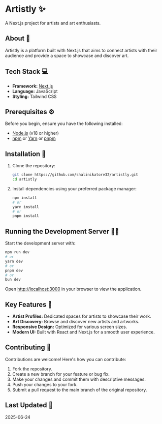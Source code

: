
# Artistly ✨

A Next.js project for artists and art enthusiasts.

## About 🎨

Artistly is a platform built with Next.js that aims to connect artists with their audience and provide a space to showcase and discover art.

## Tech Stack 💻

*   **Framework:** [Next.js](https://nextjs.org/)
*   **Language:** JavaScript
*   **Styling:** Tailwind CSS

## Prerequisites ⚙️

Before you begin, ensure you have the following installed:

*   [Node.js](https://nodejs.org/) (v18 or higher)
*   [npm](https://www.npmjs.com/) or [Yarn](https://yarnpkg.com/) or [pnpm](https://pnpm.io/)

## Installation 🚀

1.  Clone the repository:

    ```bash
    git clone https://github.com/shalinikatore32/artistly.git
    cd artistly
    ```

2.  Install dependencies using your preferred package manager:

    ```bash
    npm install
    # or
    yarn install
    # or
    pnpm install
    ```

## Running the Development Server 🏃‍♂️

Start the development server with:

```bash
npm run dev
# or
yarn dev
# or
pnpm dev
# or
bun dev
```

Open [http://localhost:3000](http://localhost:3000) in your browser to view the application.

## Key Features 🌟

*   **Artist Profiles:** Dedicated spaces for artists to showcase their work.
*   **Art Discovery:** Browse and discover new artists and artworks.
*   **Responsive Design:**  Optimized for various screen sizes.
*   **Modern UI:** Built with React and Next.js for a smooth user experience.

## Contributing 🤝

Contributions are welcome! Here's how you can contribute:

1.  Fork the repository.
2.  Create a new branch for your feature or bug fix.
3.  Make your changes and commit them with descriptive messages.
4.  Push your changes to your fork.
5.  Submit a pull request to the main branch of the original repository.

## Last Updated 📅

2025-06-24
